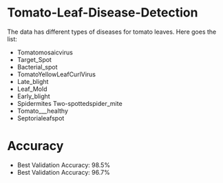 # Tomato-Leaf-Disease-Detection
The data has different types of diseases for tomato leaves. Here goes the list:

* Tomatomosaicvirus
* Target_Spot
* Bacterial_spot
* TomatoYellowLeafCurlVirus
* Late_blight
* Leaf_Mold
* Early_blight
* Spidermites Two-spottedspider_mite
* Tomato___healthy
* Septorialeafspot
# Accuracy
* Best Validation Accuracy: 98.5%
* Best Validation Accuracy: 96.7%
